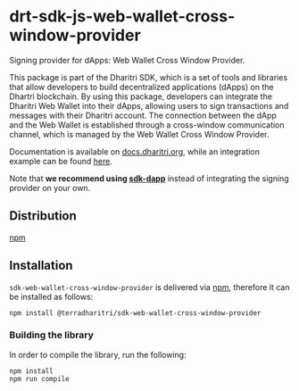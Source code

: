 # drt-sdk-js-web-wallet-cross-window-provider

Signing provider for dApps: Web Wallet Cross Window Provider. 

This package is part of the Dharitri SDK, which is a set of tools and libraries that allow developers to build decentralized applications (dApps) on the Dhartri blockchain.
By using this package, developers can integrate the Dharitri Web Wallet into their dApps, allowing users to sign transactions and messages with their Dharitri account.
The connection between the dApp and the Web Wallet is established through a cross-window communication channel, which is managed by the Web Wallet Cross Window Provider.

Documentation is available on [docs.dharitri.org](https://docs.dharitri.org/sdk-and-tools/sdk-js/sdk-js-signing-providers/#the-web-wallet-cross-window-provider), while an integration example can be found [here](https://github.com/TerraDharitri/drt-sdk-js-examples/tree/main/signing-providers).

Note that **we recommend using [sdk-dapp](https://github.com/TerraDharitri/drt-sdk-dapp)** instead of integrating the signing provider on your own.

## Distribution

[npm](https://www.npmjs.com/package/@terradharitri/sdk-web-wallet-cross-window-provider)

## Installation

`sdk-web-wallet-cross-window-provider` is delivered via [npm](https://www.npmjs.com/package/@terradharitri/sdk-web-wallet-cross-window-provider), therefore it can be installed as follows:

```
npm install @terradharitri/sdk-web-wallet-cross-window-provider
```

### Building the library

In order to compile the library, run the following:

```
npm install
npm run compile
```
